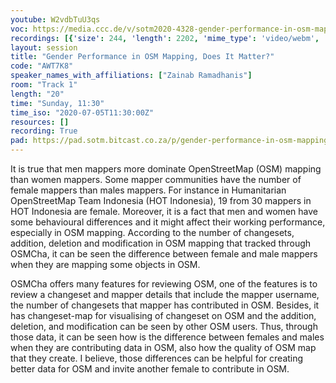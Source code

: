 ```yaml
---
youtube: W2vdbTuU3qs
voc: https://media.ccc.de/v/sotm2020-4328-gender-performance-in-osm-mapping-does-it-matter-
recordings: [{'size': 244, 'length': 2202, 'mime_type': 'video/webm', 'language': 'eng', 'filename': 'sotm2020-4328-eng-Gender_Performance_in_OSM_Mapping_Does_It_Matter_webm-hd.webm', 'state': 'new', 'folder': 'webm-hd', 'high_quality': True, 'width': 1920, 'height': 1080, 'updated_at': '2020-07-18T00:48:31.325+02:00', 'recording_url': 'https://cdn.media.ccc.de/events/sotm/2020/webm-hd/sotm2020-4328-eng-Gender_Performance_in_OSM_Mapping_Does_It_Matter_webm-hd.webm', 'url': 'https://media.ccc.de/public/recordings/47556', 'event_url': 'https://media.ccc.de/public/events/d1d38e98-ed83-5ce1-9d1e-9c73b13aba50', 'conference_url': 'https://media.ccc.de/public/conferences/sotm2020'}, {'size': 88, 'length': 2202, 'mime_type': 'video/webm', 'language': 'eng', 'filename': 'sotm2020-4328-eng-Gender_Performance_in_OSM_Mapping_Does_It_Matter_webm-sd.webm', 'state': 'new', 'folder': 'webm-sd', 'high_quality': False, 'width': 720, 'height': 576, 'updated_at': '2020-07-18T00:39:23.107+02:00', 'recording_url': 'https://cdn.media.ccc.de/events/sotm/2020/webm-sd/sotm2020-4328-eng-Gender_Performance_in_OSM_Mapping_Does_It_Matter_webm-sd.webm', 'url': 'https://media.ccc.de/public/recordings/47547', 'event_url': 'https://media.ccc.de/public/events/d1d38e98-ed83-5ce1-9d1e-9c73b13aba50', 'conference_url': 'https://media.ccc.de/public/conferences/sotm2020'}, {'size': 33, 'length': 2202, 'mime_type': 'audio/mpeg', 'language': 'eng', 'filename': 'sotm2020-4328-eng-Gender_Performance_in_OSM_Mapping_Does_It_Matter_mp3.mp3', 'state': 'new', 'folder': 'mp3', 'high_quality': False, 'width': 0, 'height': 0, 'updated_at': '2020-07-18T00:30:18.544+02:00', 'recording_url': 'https://cdn.media.ccc.de/events/sotm/2020/mp3/sotm2020-4328-eng-Gender_Performance_in_OSM_Mapping_Does_It_Matter_mp3.mp3', 'url': 'https://media.ccc.de/public/recordings/47542', 'event_url': 'https://media.ccc.de/public/events/d1d38e98-ed83-5ce1-9d1e-9c73b13aba50', 'conference_url': 'https://media.ccc.de/public/conferences/sotm2020'}, {'size': 80, 'length': 2202, 'mime_type': 'video/mp4', 'language': 'eng', 'filename': 'sotm2020-4328-eng-Gender_Performance_in_OSM_Mapping_Does_It_Matter_sd.mp4', 'state': 'new', 'folder': 'h264-sd', 'high_quality': False, 'width': 720, 'height': 576, 'updated_at': '2020-07-18T00:20:41.051+02:00', 'recording_url': 'https://cdn.media.ccc.de/events/sotm/2020/h264-sd/sotm2020-4328-eng-Gender_Performance_in_OSM_Mapping_Does_It_Matter_sd.mp4', 'url': 'https://media.ccc.de/public/recordings/47538', 'event_url': 'https://media.ccc.de/public/events/d1d38e98-ed83-5ce1-9d1e-9c73b13aba50', 'conference_url': 'https://media.ccc.de/public/conferences/sotm2020'}, {'size': 260, 'length': 2202, 'mime_type': 'video/mp4', 'language': 'eng', 'filename': 'sotm2020-4328-eng-Gender_Performance_in_OSM_Mapping_Does_It_Matter_hd.mp4', 'state': 'new', 'folder': 'h264-hd', 'high_quality': True, 'width': 1920, 'height': 1080, 'updated_at': '2020-07-17T22:55:22.851+02:00', 'recording_url': 'https://cdn.media.ccc.de/events/sotm/2020/h264-hd/sotm2020-4328-eng-Gender_Performance_in_OSM_Mapping_Does_It_Matter_hd.mp4', 'url': 'https://media.ccc.de/public/recordings/47511', 'event_url': 'https://media.ccc.de/public/events/d1d38e98-ed83-5ce1-9d1e-9c73b13aba50', 'conference_url': 'https://media.ccc.de/public/conferences/sotm2020'}]
layout: session
title: "Gender Performance in OSM Mapping, Does It Matter?"
code: "AWT7K8"
speaker_names_with_affiliations: ["Zainab Ramadhanis"]
room: "Track 1"
length: "20"
time: "Sunday, 11:30"
time_iso: "2020-07-05T11:30:00Z"
resources: []
recording: True
pad: https://pad.sotm.bitcast.co.za/p/gender-performance-in-osm-mapping-does-it-matter
---
```

It is true that men mappers more dominate OpenStreetMap (OSM) mapping than women mappers. Some mapper communities have the number of female mappers than males mappers. For instance in Humanitarian OpenStreetMap Team Indonesia (HOT Indonesia), 19 from 30 mappers in HOT Indonesia are female. Moreover, it is a fact that men and women have some behavioural differences and it might affect their working performance, especially in OSM mapping. According to the number of changesets, addition, deletion and modification in OSM mapping that tracked through OSMCha, it can be seen the difference between female and male mappers when they are mapping some objects in OSM. 

OSMCha offers many features for reviewing OSM, one of the features is to review a changeset and mapper details that include the mapper username, the number of changesets that mapper has contributed in OSM. Besides, it has changeset-map for visualising of changeset on OSM and the addition, deletion, and modification can be seen by other OSM users. Thus, through those data, it can be seen how is the difference between females and males when they are contributing data in OSM, also how the quality of OSM map that they create. I believe, those differences can be helpful for creating better data for OSM and invite another female to contribute in OSM.

